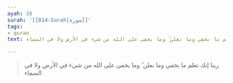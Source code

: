 ```yaml
---
ayah: 38
surah: '[[014-Surah|سورة]]'
tags:
- quran
text: ربنا إنك تعلم ما نخفي وما نعلن ۗ وما يخفى على الله من شيء في الأرض ولا في السماء

---
```

> ربنا إنك تعلم ما نخفي وما نعلن ۗ وما يخفى على الله من شيء في الأرض ولا في السماء
